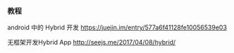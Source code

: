### 教程
android 中的 Hybrid 开发
https://juejin.im/entry/577a6f41128fe10056539e03

无框架开发Hybrid App
http://seejs.me/2017/04/08/hybrid/
